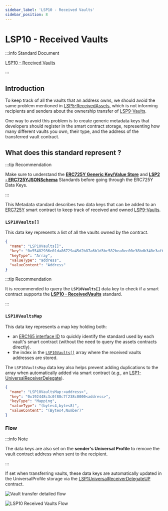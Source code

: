```yaml
---
sidebar_label: 'LSP10 - Received Vaults'
sidebar_position: 8
---
```


# LSP10 - Received Vaults

:::info Standard Document

[LSP10 - Received Vaults](https://github.com/lukso-network/LIPs/blob/main/LSPs/LSP-10-ReceivedVaults.md)

:::

## Introduction

To keep track of all the vaults that an address owns, we should avoid the same problem mentioned in [LSP5-ReceivedAssets](./lsp5-received-assets.md), which is not informing recipients and senders about the ownership transfer of [LSP9-Vaults](./lsp9-vault.md).

One way to avoid this problem is to create generic metadata keys that developers should register in the smart contract storage, representing how many different vaults you own, their type, and the address of the transferred vault contract.

## What does this standard represent ?

:::tip Recommendation

Make sure to understand the **[ERC725Y Generic Key/Value Store](../lsp-background/erc725.md#erc725y---generic-data-keyvalue-store)** and **[LSP2 - ERC725YJSONSchema](../generic-standards/lsp2-json-schema.md)** Standards before going through the ERC725Y Data Keys.

:::

This Metadata standard describes two data keys that can be added to an [ERC725Y](https://github.com/ethereum/EIPs/blob/master/EIPS/eip-725.md) smart contract to keep track of received and owned [LSP9-Vaults](./lsp9-vault.md).

### `LSP10Vaults[]`

This data key represents a list of all the vaults owned by the contract.

```json
{
  "name": "LSP10Vaults[]",
  "key": "0x55482936e01da86729a45d2b87a6b1d3bc582bea0ec00e38bdb340e3af6f9f06",
  "keyType": "Array",
  "valueType": "address",
  "valueContent": "Address"
}
```

:::tip Recommendation

It is recommended to query the **`LSP10Vaults[]`** data key to check if a smart contract supports the **[LSP10 - ReceivedVaults](./lsp10-received-vaults.md)** standard.

:::

### `LSP10VaultsMap`

This data key represents a map key holding both:

- an [ERC165 interface ID](https://eips.ethereum.org/EIPS/eip-165) to quickly identify the standard used by each vault's smart contract (without the need to query the assets contracts directly).
- the index in the [`LSP10Vaults[]`](#lsp10vaults-) array where the received vaults addresses are stored.

The `LSP10VaultsMap` data key also helps prevent adding duplications to the array when automatically added via smart contract (_e.g.,_ an [LSP1-UniversalReceiverDelegate](../generic-standards/lsp1-universal-receiver-delegate.md)).

```json
{
  "name": "LSP10VaultsMap:<address>",
  "key": "0x192448c3c0f88c7f238c0000<address>",
  "keyType": "Mapping",
  "valueType": "(bytes4,bytes8)",
  "valueContent": "(Bytes4,Number)"
}
```

### Flow

:::info Note

The data keys are also set on the **sender's Universal Profile** to remove the vault contract address when sent to the recipient.

:::

If set when transferring vaults, these data keys are automatically updated in the UniversalProfile storage via the [LSP1UniversalReceiverDelegateUP](../../contracts/contracts/LSP1UniversalReceiver/LSP1UniversalReceiverDelegateUP/LSP1UniversalReceiverDelegateUP.md) contract.

![Vault transfer detailed flow](/img/standards/lsp10/detailed-vault-transfer.jpeg)

![LSP10 Received Vaults Flow](/img/standards/lsp10/lsp10-received-vaults.jpeg)
